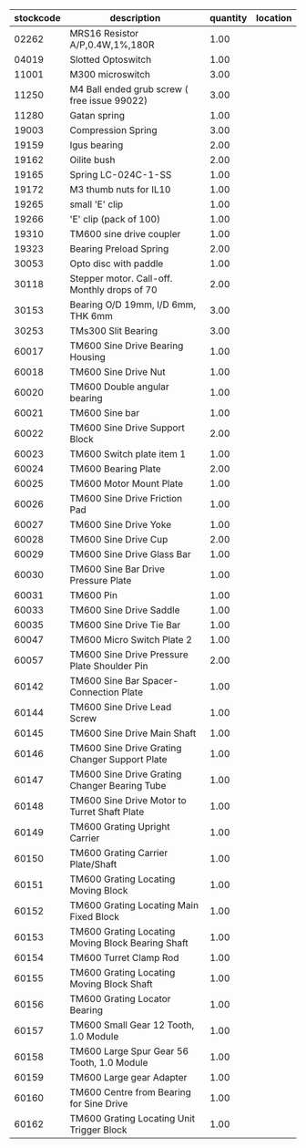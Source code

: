 |stockcode|description|quantity|location|
|---------|-----------|--------|--------|
|02262|MRS16 Resistor A/P,0.4W,1%,180R|1.00||
|04019|Slotted Optoswitch|1.00||
|11001|M300 microswitch|3.00||
|11250|M4 Ball ended grub screw ( free issue 99022)|3.00||
|11280|Gatan spring|1.00||
|19003|Compression Spring|3.00||
|19159|Igus bearing|2.00||
|19162|Oilite bush|2.00||
|19165|Spring LC-024C-1-SS|1.00||
|19172|M3 thumb nuts for IL10|1.00||
|19265|small 'E' clip|1.00||
|19266|'E' clip (pack of 100)|1.00||
|19310|TM600 sine drive coupler|1.00||
|19323|Bearing Preload Spring|2.00||
|30053|Opto disc with paddle|1.00||
|30118|Stepper motor.  Call-off.  Monthly drops of 70|2.00||
|30153|Bearing O/D 19mm, I/D 6mm, THK 6mm|3.00||
|30253|TMs300 Slit Bearing|3.00||
|60017|TM600 Sine Drive Bearing Housing|1.00||
|60018|TM600 Sine Drive Nut|1.00||
|60020|TM600 Double angular bearing|1.00||
|60021|TM600 Sine bar|1.00||
|60022|TM600 Sine Drive Support Block|2.00||
|60023|TM600 Switch plate item 1|1.00||
|60024|TM600 Bearing Plate|2.00||
|60025|TM600 Motor Mount Plate|1.00||
|60026|TM600 Sine Drive Friction Pad|1.00||
|60027|TM600 Sine Drive Yoke|1.00||
|60028|TM600 Sine Drive Cup|2.00||
|60029|TM600 Sine Drive Glass Bar|1.00||
|60030|TM600 Sine Bar Drive Pressure Plate|1.00||
|60031|TM600 Pin|1.00||
|60033|TM600 Sine Drive Saddle|1.00||
|60035|TM600 Sine Drive Tie Bar|1.00||
|60047|TM600 Micro Switch Plate 2|1.00||
|60057|TM600 Sine Drive Pressure Plate Shoulder Pin|2.00||
|60142|TM600 Sine Bar Spacer-Connection Plate|1.00||
|60144|TM600 Sine Drive Lead Screw|1.00||
|60145|TM600 Sine Drive Main Shaft|1.00||
|60146|TM600 Sine Drive Grating Changer Support Plate|1.00||
|60147|TM600 Sine Drive Grating Changer Bearing Tube|1.00||
|60148|TM600 Sine Drive Motor to Turret Shaft Plate|1.00||
|60149|TM600 Grating Upright Carrier|1.00||
|60150|TM600 Grating Carrier Plate/Shaft|1.00||
|60151|TM600 Grating Locating Moving Block|1.00||
|60152|TM600 Grating Locating Main Fixed Block|1.00||
|60153|TM600 Grating Locating Moving Block Bearing Shaft|1.00||
|60154|TM600 Turret Clamp Rod|1.00||
|60155|TM600 Grating Locating Moving Block Shaft|1.00||
|60156|TM600 Grating Locator Bearing|1.00||
|60157|TM600 Small Gear 12 Tooth, 1.0 Module|1.00||
|60158|TM600 Large Spur Gear 56 Tooth, 1.0 Module|1.00||
|60159|TM600 Large gear Adapter|1.00||
|60160|TM600 Centre from Bearing for Sine Drive|1.00||
|60162|TM600 Grating Locating Unit Trigger Block|1.00||

